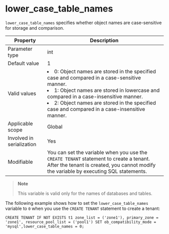lower_case_table_names
===========================================
<!-- # docslug#/oceanbase-database/oceanbase-database/V4.0.0/lower_case_table_names-1-2-3 -->
`lower_case_table_names` specifies whether object names are case-sensitive for storage and comparison.


| **Property** | **Description** |
|---------|-----------------------------------------------------------------------------------------------------------------------------------------------------------------------------------------------------------------------------------|
| Parameter type | int |
| Default value | 1 |
| Valid values | <li> 0: Object names are stored in the specified case and compared in a case-sensitive manner.   <li> 1: Object names are stored in lowercase and compared in a case-insensitive manner.   <li> 2: Object names are stored in the specified case and compared in a case-insensitive manner. |
| Applicable scope | Global |
| Involved in serialization | Yes |
| Modifiable | You can set the variable when you use the `CREATE TENANT` statement to create a tenant. After the tenant is created, you cannot modify the variable by executing SQL statements. |


> **Note**
>
> This variable is valid only for the names of databases and tables.

The following example shows how to set the `lower_case_table_names` variable to `0` when you use the `CREATE TENANT` statement to create a tenant:

```shell
CREATE TENANT IF NOT EXISTS t1 zone_list = ('zone1'), primary_zone = 'zone1', resource_pool_list = ('pool1') SET ob_compatibility_mode = 'mysql',lower_case_table_names = 0;
```

